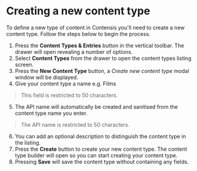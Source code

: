 # Creating a new content type

To define a new type of content in Contensis you'll need to create a new content type. Follow the steps below to begin the process.

1. Press the **Content Types & Entries** button in the vertical toolbar. The drawer will open revealing a number of options.
2. Select **Content Types** from the drawer to open the content types listing screen.
3. Press the **New Content Type** button, a *Create new content type* modal window will be displayed.
4. Give your content type a name e.g. Films
> This field is restricted to 50 characters.
5. The API name will automatically be created and sanitised from the content type name you enter.
> The API name is restricted to 50 characters.
6. You can add an optional description to distinguish the content type in the listing.
7. Press the **Create** button to create your new content type. The content type builder will open so you can start creating your content type.
8. Pressing **Save** will save the content type without containing any fields.